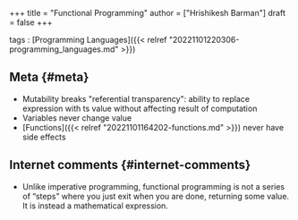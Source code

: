 +++
title = "Functional Programming"
author = ["Hrishikesh Barman"]
draft = false
+++

tags
: [Programming Languages]({{< relref "20221101220306-programming_languages.md" >}})


## Meta {#meta}

-   Mutability breaks "referential transparency": ability to replace expression with ts value without affecting result of computation
-   Variables never change value
-   [Functions]({{< relref "20221101164202-functions.md" >}}) never have side effects


## Internet comments {#internet-comments}

-   Unlike imperative programming, functional programming is not a series of “steps” where you just exit when you are done, returning some value. It is instead a mathematical expression.
